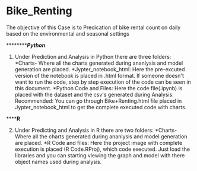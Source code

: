 # Bike_Renting
The objective of this Case is to Predication of bike rental count on daily based on the environmental and seasonal settings



***********Python***

1. Under Prediction and Analysis in Python there are three folders:
	*Charts- Where all the charts generated during ananlysis and model generation are placed.
	*Jypter_notebook_html: Here the pre-excuted version of the notebook is placed in .html format.
	If someone doesn't want to run the code, step by step execution of the code can be seen in this document.
	*Python Code and Files: Here the code file(.ipynb) is placed with the dataset and the csv's generated
	  during Analysis.
Recommended: You can go through Bike+Renting.html file placed in Jypter_notebook_html to get the 
complete executed code with charts.


**********R******

2. Under Predicting and Analysis in R there are two folders:
	*Charts- Where all the charts generated during ananlysis and model generation are placed.
	*R Code and files: Here the project image with complete execution is placed (R Code.RProj), which code
	executed. Just load the libraries and you can starting viewing the graph and model with there object names
	used during analysis.


